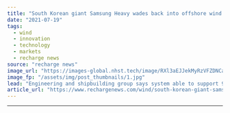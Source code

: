 ```yaml
---
title: "South Korean giant Samsung Heavy wades back into offshore wind with Tri-Star floater"
date: "2021-07-19"
tags: 
  - wind
  - innovation
  - technology
  - markets
  - recharge news
source: "recharge news"
image_url: "https://images-global.nhst.tech/image/RXl3aEJJekMyRzVFZDNCaXp4cGNNbThBSElRMVhBUDd5Vy9QeGRzNjM0QT0=/nhst/binary/a6f9793108ca4685910760b062684939"
image_fp: "/assets/img/post_thumbnails/1.jpg"
lead: "Engineering and shipbuilding group says system able to support 9.5MW turbine gets approval in principle from DNV"
article_url: "https://www.rechargenews.com/wind/south-korean-giant-samsung-heavy-wades-back-into-offshore-wind-with-tri-star-floater/2-1-1041779"
---
```


---
